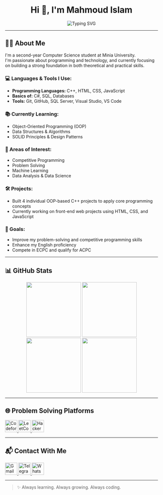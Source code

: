 <h1 align="center">Hi 👋, I'm Mahmoud Islam</h1>

<p align="center">
  <img src="https://readme-typing-svg.demolab.com?font=Fira+Code&size=22&pause=1000&center=true&vCenter=true&width=435&lines=Competitive+Programmer;OOP+%7C+DS+%7C+Algorithms+Learner;C%2B%2B+%7C+HTML+%7C+CSS+%7C+JS;Loves+Problem+Solving+%F0%9F%A4%96" alt="Typing SVG" />
</p>

---

## 👨‍💻 About Me

I'm a second-year Computer Science student at Minia University.  
I'm passionate about programming and technology, and currently focusing on building a strong foundation in both theoretical and practical skills.

### 💻 Languages & Tools I Use:
- **Programming Languages:** C++, HTML, CSS, JavaScript  
- **Basics of:** C#, SQL, Databases  
- **Tools:** Git, GitHub, SQL Server, Visual Studio, VS Code

### 📚 Currently Learning:
- Object-Oriented Programming (OOP)  
- Data Structures & Algorithms  
- SOLID Principles & Design Patterns  

### 🧠 Areas of Interest:
- Competitive Programming  
- Problem Solving  
- Machine Learning  
- Data Analysis & Data Science  

### 🛠️ Projects:
- Built 4 individual OOP-based C++ projects to apply core programming concepts  
- Currently working on front-end web projects using HTML, CSS, and JavaScript  

### 🎯 Goals:
- Improve my problem-solving and competitive programming skills  
- Enhance my English proficiency  
- Compete in ECPC and qualify for ACPC  

---

## 📊 GitHub Stats

<div align="center">
  <img src="https://github-readme-stats.vercel.app/api?username=Mahmoud-islamcs&show_icons=true&theme=dracula" height="180" />
  <img src="https://github-readme-stats.vercel.app/api/top-langs/?username=Mahmoud-islamcs&layout=compact&theme=cobalt2" height="180" />
  <img src="https://streak-stats.demolab.com?user=Mahmoud-islamcs&theme=dracula&hide_border=false&border_radius=5" height="180" />
  <img src="https://github-profile-trophy.vercel.app/?username=Mahmoud-islamcs&theme=dracula&margin-w=8&margin-h=8" height="180" />
</div>

---

## 🌐 Problem Solving Platforms

<div align="left">
  <a href="https://codeforces.com/profile/Ammar_FCI_Leader" target="_blank">
    <img src="https://raw.githubusercontent.com/simple-icons/simple-icons/develop/icons/codeforces.svg" width="40" height="40" alt="Codeforces" />
  </a>
  <a href="https://leetcode.com/mahmoudislamcs/" target="_blank">
    <img src="https://cdn.jsdelivr.net/gh/devicons/devicon/icons/leetcode/leetcode-original.svg" width="40" height="40" alt="LeetCode" />
  </a>
  <a href="https://www.hackerrank.com/mahmoudislamcs" target="_blank">
    <img src="https://cdn.jsdelivr.net/gh/devicons/devicon/icons/hackerrank/hackerrank-original.svg" width="40" height="40" alt="HackerRank" />
  </a>
</div>

---

## 📬 Contact With Me

<div align="left">
  <a href="mailto:mahmoudislam.1.cs@gmail.com" target="_blank">
    <img src="https://raw.githubusercontent.com/maurodesouza/profile-readme-generator/master/src/assets/icons/social/gmail/default.svg" width="40" height="40" alt="Gmail" />
  </a>
  <a href="https://t.me/MahmoudIslamCS" target="_blank">
    <img src="https://cdn-icons-png.flaticon.com/512/2111/2111646.png" width="40" height="40" alt="Telegram" />
  </a>
  <a href="https://wa.me/201208486015" target="_blank">
    <img src="https://cdn-icons-png.flaticon.com/512/733/733585.png" width="40" height="40" alt="WhatsApp" />
  </a>
</div>

---

> ✨ Always learning. Always growing. Always coding.
